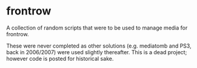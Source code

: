# frontrow
A collection of random scripts that were to be used to manage media for frontrow.

These were never completed as other solutions (e.g. mediatomb and PS3, back in 2006/2007) were used slightly thereafter. This is a dead project; however code is posted for historical sake.
